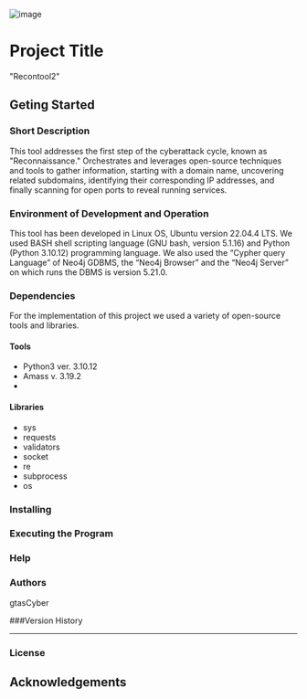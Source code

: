 ![image](https://github.com/user-attachments/assets/edfe3a05-3a62-4dd5-8a77-8d2e702642a4)

# Project Title

"Recontool2"

## Geting Started

### Short Description

This tool addresses the first step of the cyberattack cycle, known as "Reconnaissance." 
Orchestrates and leverages open-source techniques and tools to gather information, starting with a domain name, uncovering related subdomains, 
identifying their corresponding IP addresses, and finally scanning for open ports to reveal running services. 

### Environment of Development and Operation

This tool has been developed in Linux OS, Ubuntu version 22.04.4 LTS.
We used BASH shell scripting language (GNU bash, version 5.1.16) and Python (Python 3.10.12) programming language.
We also used the “Cypher query Language” of Neo4j GDBMS, the “Neo4j Browser” and the “Neo4j Server” on which runs the DBMS is version 5.21.0.

### Dependencies
For the implementation of this project we used a variety of open-source tools and libraries. 

#### Tools ####
- Python3 ver. 3.10.12
- Amass v. 3.19.2
- 

#### Libraries ####
- sys
- requests
- validators
- socket
- re
- subprocess
- os



### Installing



### Executing the Program


### Help


### Authors

gtasCyber

###Version History

---

### License


## Acknowledgements 

